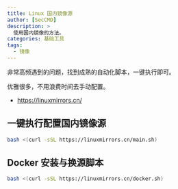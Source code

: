 ```yaml
---
title: Linux 国内镜像源
author: [SecCMD]
description: >
  使用国内镜像的方法。
categories: 基础工具
tags:
  - 镜像
---
```


非常高频遇到的问题，找到成熟的自动化脚本，一键执行即可。

优雅很多，不用浪费时间去手动配置。

- https://linuxmirrors.cn/

## 一键执行配置国内镜像源

```bash
bash <(curl -sSL https://linuxmirrors.cn/main.sh)
```

## Docker 安装与换源脚本

```bash
bash <(curl -sSL https://linuxmirrors.cn/docker.sh)
```
